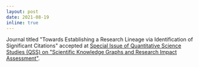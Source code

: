 ```yaml
---
layout: post
date: 2021-08-19
inline: true
---
```


Journal titled "Towards Establishing a Research Lineage via Identification of Significant Citations" accepted at [Special Issue of Quantitative Science Studies (QSS) on "Scientific Knowledge Graphs and Research Impact Assessment"](https://skg.kmi.open.ac.uk/QSS-SI-SKG-AIMinScience/CfP.pdf).